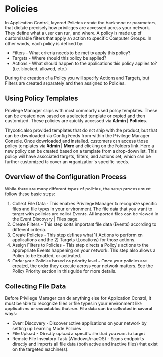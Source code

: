 [title]: # (Policies)
[tags]: # (application control, endpoints)
[priority]: # (4001)
# Policies

In Application Control, layered Policies create the backbone or parameters, that dictate precisely how privileges are accessed across your network. They define what a user can run, and where. A policy is made up of customizable filters that apply an action to specific Computer Groups. In other words, each policy is defined by:

* Filters - What criteria needs to be met to apply this policy?
* Targets - Where should this policy be applied?
* Actions - What should happen to the applications this policy applies to? (i.e. blocked, allowed, etc.)

During the creation of a Policy you will specify Actions and Targets, but Filters are created separately and then assigned to Policies.

## Using Policy Templates

Privilege Manager ships with most commonly used policy templates. These can be created new based on a selected template or copied and then customized. These policies are quickly accessed via __Admin | Policies__.

Thycotic also provided templates that do not ship with the product, but that can be downloaded via Config Feeds from within the Privilege Manager Console. Once downloaded and installed, customers can access those policy templates via __Admin | More__ and clicking on the Folders link. Here a new policy can be created based on a template from a drop-down list. This policy will have associated targets, filters, and actions set, which can be further customized to cover an organization's specific needs.

## Overview of the Configuration Process

While there are many different types of policies, the setup process must follow these basic steps:

1. Collect File Data - This enables Privilege Manager to recognize specific files and file types in your environment. The file data that you want to target with policies are called Events. All imported files can be viewed in the Event Discovery | Files page.
1. Create Filters - This step sorts important file data (Events) according to different criteria.
1. Create Policies - This step defines what 1) Actions to perform on applications and the 2) Targets (Locations) for those actions.
1. Assign Filters to Policies - This step directs a Policy's actions to the appropriate Events happening on your network. This step also allows a Policy to be Enabled, or activated.
1. Order your Policies based on priority level - Once your policies are created, the order they execute across your network matters. See the Policy Priority section in this guide for more details.

## Collecting File Data

Before Privilege Manager can do anything else for Application Control, it must be able to recognize files or file types in your environment like applications or executables that run. File data can be collected in several ways:

* Event Discovery - Discover active applications on your network by setting up Learning Mode Policies
* File Upload - Directly upload a specific file that you want to target
* Remote File Inventory Task (Windows/macOS) - Scans endpoints directly and imports all file data (both active and inactive files) that exist on the targeted machine(s).

